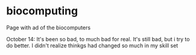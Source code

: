 # biocomputing
Page with ad of the biocomputers

October 14: It's been so bad, to much bad for real. It's still bad, but i try to do better. I didn't realize thinkgs had changed so much in my skill set

